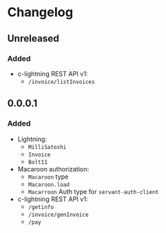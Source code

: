 <!--
SPDX-FileCopyrightText: 2020 Serokell <https://serokell.io/>

SPDX-License-Identifier: MPL-2.0
-->

# Changelog

## Unreleased

### Added

- c-lightning REST API v1:
  - `/invoice/listInvoices`

## 0.0.0.1

### Added

- Lightning:
  - `MilliSatoshi`
  - `Invoice`
  - `Bolt11`
- Macaroon authorization:
  - `Macaroon` type
  - `Macaroon.load`
  - `Macarroon` Auth type for `servant-auth-client`
- c-lightning REST API v1:
  - `/getinfo`
  - `/invoice/genInvoice`
  - `/pay`
